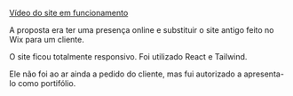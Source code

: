 [Vídeo do site em funcionamento](https://www.linkedin.com/posts/igorlopes-dev_fiz-um-site-para-um-cliente-recentemente-activity-7046942717913776128-hOmH?utm_source=share&utm_medium=member_desktop)

A proposta era ter uma presença online e substituir o site antigo feito no Wix para um cliente.

O site ficou totalmente responsivo.
Foi utilizado React e Tailwind.

Ele não foi ao ar ainda a pedido do cliente, mas fui autorizado a apresenta-lo como portifólio.